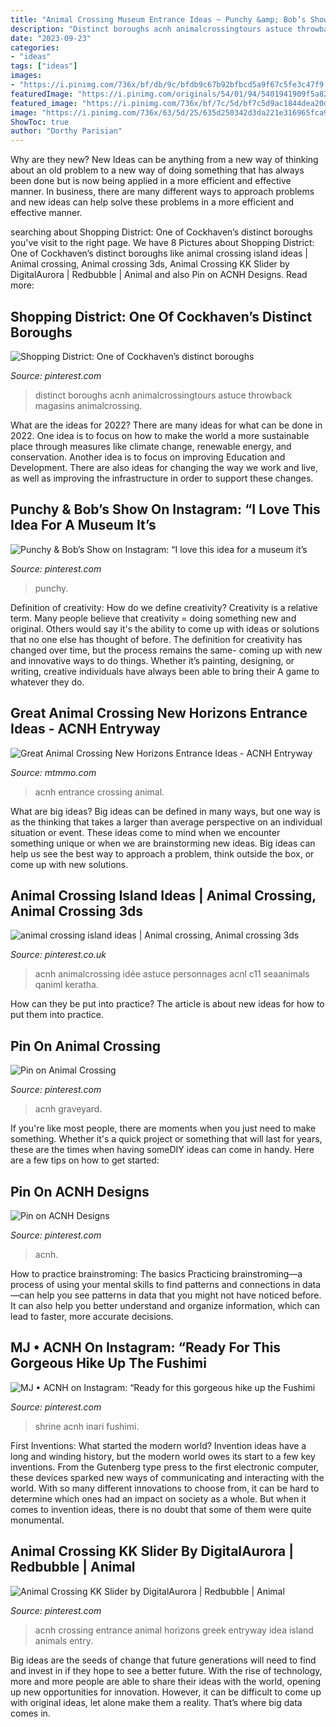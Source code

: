 ```yaml
---
title: "Animal Crossing Museum Entrance Ideas ~ Punchy &amp; Bob’s Show On Instagram: “i Love This Idea For A Museum It’s"
description: "Distinct boroughs acnh animalcrossingtours astuce throwback magasins animalcrossing"
date: "2023-09-23"
categories:
- "ideas"
tags: ["ideas"]
images:
- "https://i.pinimg.com/736x/bf/db/9c/bfdb9c67b92bfbcd5a9f67c5fe3c47f9.jpg"
featuredImage: "https://i.pinimg.com/originals/54/01/94/5401941909f5a82837887d92e477eb3c.jpg"
featured_image: "https://i.pinimg.com/736x/bf/7c/5d/bf7c5d9ac1844dea20dc09279c4e359d.jpg"
image: "https://i.pinimg.com/736x/63/5d/25/635d250342d3da221e316965fca97108.jpg"
ShowToc: true
author: "Dorthy Parisian"
---
```



Why are they new?
New Ideas can be anything from a new way of thinking about an old problem to a new way of doing something that has always been done but is now being applied in a more efficient and effective manner. In business, there are many different ways to approach problems and new ideas can help solve these problems in a more efficient and effective manner.

	

		
searching about Shopping District: One of Cockhaven’s distinct boroughs you've visit to the right page. We have 8 Pictures about Shopping District: One of Cockhaven’s distinct boroughs like animal crossing island ideas | Animal crossing, Animal crossing 3ds, Animal Crossing KK Slider by DigitalAurora | Redbubble | Animal and also Pin on ACNH Designs. Read more:
		
    
## Shopping District: One Of Cockhaven’s Distinct Boroughs

<img loading=lazy src="https://i.pinimg.com/originals/0a/8b/80/0a8b804d8740d877cdd64be0f45d6dca.png" onerror="this.onerror=null;this.src='https://tse2.mm.bing.net/th?id=OIP.gMcZyHatLzzOLF0NltcV1gHaEK&amp;pid=15.1';" alt="Shopping District: One of Cockhaven’s distinct boroughs">

_Source: pinterest.com_

>distinct boroughs acnh animalcrossingtours astuce throwback magasins animalcrossing. 

	

What are the ideas for 2022?
There are many ideas for what can be done in 2022. One idea is to focus on how to make the world a more sustainable place through measures like climate change, renewable energy, and conservation. Another idea is to focus on improving Education and Development. There are also ideas for changing the way we work and live, as well as improving the infrastructure in order to support these changes.

    
## Punchy &amp; Bob’s Show On Instagram: “I Love This Idea For A Museum It’s

<img loading=lazy src="https://i.pinimg.com/736x/5a/73/ec/5a73ec0922ae9fbd2b9ec3d99d3cff3e.jpg" onerror="this.onerror=null;this.src='https://tse2.mm.bing.net/th?id=OIP.Sd-mTURdyQzjC5kBtERdTgHaEU&amp;pid=15.1';" alt="Punchy &amp; Bob’s Show on Instagram: “I love this idea for a museum it’s">

_Source: pinterest.com_

>punchy. 

	

Definition of creativity: How do we define creativity?
Creativity is a relative term. Many people believe that creativity = doing something new and original. Others would say it's the ability to come up with ideas or solutions that no one else has thought of before. The definition for creativity has changed over time, but the process remains the same- coming up with new and innovative ways to do things. Whether it’s painting, designing, or writing, creative individuals have always been able to bring their A game to whatever they do.

    
## Great Animal Crossing New Horizons Entrance Ideas - ACNH Entryway

<img loading=lazy src="https://www.mtmmo.com/upload/20200813/6373293233803233134811072.png" onerror="this.onerror=null;this.src='https://tse2.mm.bing.net/th?id=OIP.s-2J75qse7Mz9FBSR5bjIgHaEK&amp;pid=15.1';" alt="Great Animal Crossing New Horizons Entrance Ideas - ACNH Entryway">

_Source: mtmmo.com_

>acnh entrance crossing animal. 

	

What are big ideas?
Big ideas can be defined in many ways, but one way is as the thinking that takes a larger than average perspective on an individual situation or event. These ideas come to mind when we encounter something unique or when we are brainstorming new ideas. Big ideas can help us see the best way to approach a problem, think outside the box, or come up with new solutions.

    
## Animal Crossing Island Ideas | Animal Crossing, Animal Crossing 3ds

<img loading=lazy src="https://i.pinimg.com/736x/63/5d/25/635d250342d3da221e316965fca97108.jpg" onerror="this.onerror=null;this.src='https://tse4.mm.bing.net/th?id=OIP.Zjx5HyhK6dGNArFAd0XhAgHaHa&amp;pid=15.1';" alt="animal crossing island ideas | Animal crossing, Animal crossing 3ds">

_Source: pinterest.co.uk_

>acnh animalcrossing idée astuce personnages acnl c11 seaanimals qaniml keratha. 

	

How can they be put into practice?
The article is about new ideas for how to put them into practice.

    
## Pin On Animal Crossing

<img loading=lazy src="https://i.pinimg.com/originals/54/01/94/5401941909f5a82837887d92e477eb3c.jpg" onerror="this.onerror=null;this.src='https://tse1.mm.bing.net/th?id=OIP.5DcMV54SYWbsAS9GM5vjiwHaEK&amp;pid=15.1';" alt="Pin on Animal Crossing">

_Source: pinterest.com_

>acnh graveyard. 

	

If you're like most people, there are moments when you just need to make something. Whether it's a quick project or something that will last for years, these are the times when having someDIY ideas can come in handy. Here are a few tips on how to get started:

    
## Pin On ACNH Designs

<img loading=lazy src="https://i.pinimg.com/736x/bf/db/9c/bfdb9c67b92bfbcd5a9f67c5fe3c47f9.jpg" onerror="this.onerror=null;this.src='https://tse4.mm.bing.net/th?id=OIP.xdvJEYLjou_yByLynVC6VgHaEK&amp;pid=15.1';" alt="Pin on ACNH Designs">

_Source: pinterest.com_

>acnh. 

	

How to practice brainstroming: The basics
Practicing brainstroming—a process of using your mental skills to find patterns and connections in data—can help you see patterns in data that you might not have noticed before. It can also help you better understand and organize information, which can lead to faster, more accurate decisions.

    
## MJ • ACNH On Instagram: “Ready For This Gorgeous Hike Up The Fushimi

<img loading=lazy src="https://i.pinimg.com/736x/76/ce/63/76ce63a5d79052247f464ce3f79642fb.jpg" onerror="this.onerror=null;this.src='https://tse2.mm.bing.net/th?id=OIP.4jivMUWflNSoZ9AXy3QRZQHaEK&amp;pid=15.1';" alt="MJ • ACNH on Instagram: “Ready for this gorgeous hike up the Fushimi">

_Source: pinterest.com_

>shrine acnh inari fushimi. 

	

First Inventions: What started the modern world?
Invention ideas have a long and winding history, but the modern world owes its start to a few key inventions. From the Gutenberg type press to the first electronic computer, these devices sparked new ways of communicating and interacting with the world. With so many different innovations to choose from, it can be hard to determine which ones had an impact on society as a whole. But when it comes to invention ideas, there is no doubt that some of them were quite monumental.

    
## Animal Crossing KK Slider By DigitalAurora | Redbubble | Animal

<img loading=lazy src="https://i.pinimg.com/736x/bf/7c/5d/bf7c5d9ac1844dea20dc09279c4e359d.jpg" onerror="this.onerror=null;this.src='https://tse4.mm.bing.net/th?id=OIP._LskGjkAjY0j0thB35GeJQHaEJ&amp;pid=15.1';" alt="Animal Crossing KK Slider by DigitalAurora | Redbubble | Animal">

_Source: pinterest.com_

>acnh crossing entrance animal horizons greek entryway idea island animals entry. 

	

Big ideas are the seeds of change that future generations will need to find and invest in if they hope to see a better future. With the rise of technology, more and more people are able to share their ideas with the world, opening up new opportunities for innovation. However, it can be difficult to come up with original ideas, let alone make them a reality. That’s where big data comes in.

